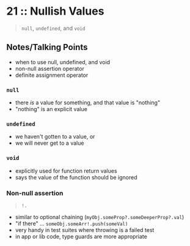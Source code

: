 # 21 :: Nullish Values

> `null`, `undefined`, and `void`

## Notes/Talking Points

* when to use null, undefined, and void
* non-null assertion operator
* definite assignment operator

### `null`

* there _is_ a value for something, and that value is "nothing"
* "nothing" is an explicit value

### `undefined`

* we haven't gotten to a value, or
* we will never get to a value

### `void`

* explicitly used for function return values
* says the value of the function should be ignored

### Non-null assertion

> `!.`

* similar to optional chaining (`myObj.someProp?.someDeeperProp?.val`)
* "if there" ... `someObj.someArr!.push(someVal)`
* very handy in test suites where throwing is a failed test
* in app or lib code, type guards are more appropriate
